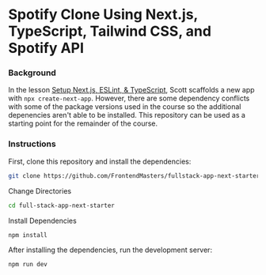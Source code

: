 # Spotify Clone Using Next.js, TypeScript, Tailwind CSS, and Spotify API
### Background

In the lesson [Setup Next.js, ESLint, & TypeScript](https://frontendmasters.com/courses/fullstack-app-next/setup-next-js-eslint-typescript/), Scott scaffolds a new app with `npx create-next-app`. However, there are some dependency conflicts with some of the package versions used in the course so the additional depenencies aren't able to be installed. This repository can be used as a starting point for the remainder of the course.

### Instructions

First, clone this repository and install the dependencies:

```bash
git clone https://github.com/FrontendMasters/fullstack-app-next-starter.git
```

Change Directories

```bash
cd full-stack-app-next-starter
```

Install Dependencies

```bash
npm install
```

After installing the dependencies, run the development server:

```bash
npm run dev
```

